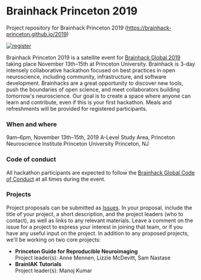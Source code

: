# Brainhack Princeton 2019
Project repository for Brainhack Princeton 2019 (https://brainhack-princeton.github.io/2019)

[![register](https://img.shields.io/badge/brainhack-register-orange)](https://forms.gle/rNYuaaYHiYN9mGiA6)

Brainhack Princeton 2019 is a satellite event for [Brainhack Global 2019](http://www.brainhack.org/global2019/) taking place November 13th–15th at Princeton University. Brainhack is 3-day intensely collaborative hackathon focused on best practices in open neuroscience, including community, infrastructure, and software development. Brainhacks are a great opportunity to discover new tools, push the boundaries of open science, and meet collaborators building tomorrow's neuroscience. Our goal is to create a space where anyone can learn and contribute, even if this is your first hackathon. Meals and refreshments will be provided for registered participants.

### When and where
9am–6pm, November 13th–15th, 2019
A-Level Study Area, Princeton Neuroscience Institute
Princeton University
Princeton, NJ

### Code of conduct
All hackathon participants are expected to follow the [Brainhack Global Code of Conduct](http://www.brainhack.org/code-of-conduct.html) at all times during the event.

### Projects
Project proposals can be submitted as [Issues](https://github.com/brainhack-princeton/brainhack-princeton-2019/issues). In your proposal, include the title of your project, a short description, and the project leaders (who to contact), as well as links to any relevant materials. Leave a comment on the issue for a project to express your interest in joining that team, or if you have any useful input on the project. In addition to any proposed projects, we'll be working on two core projects:

* **Princeton Guide for Reproducible Neuroimaging**  
Project leader(s): Anne Mennen, Lizzie McDevitt, Sam Nastase
* **BrainIAK Tutorials**  
Project leader(s): Manoj Kumar
